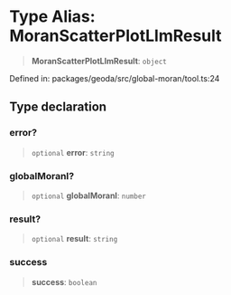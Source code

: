 # Type Alias: MoranScatterPlotLlmResult

> **MoranScatterPlotLlmResult**: `object`

Defined in: packages/geoda/src/global-moran/tool.ts:24

## Type declaration

### error?

> `optional` **error**: `string`

### globalMoranI?

> `optional` **globalMoranI**: `number`

### result?

> `optional` **result**: `string`

### success

> **success**: `boolean`
